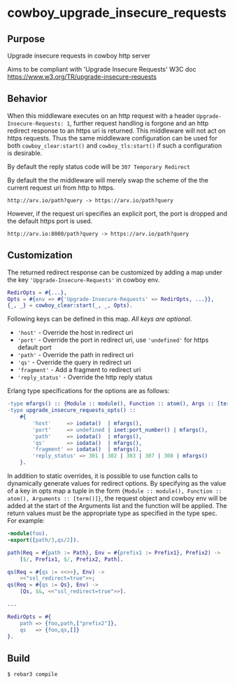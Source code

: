 cowboy_upgrade_insecure_requests
=====

Purpose
-------

Upgrade insecure requests in cowboy http server

Aims to be compliant with 'Upgrade Insecure Requests' W3C doc
https://www.w3.org/TR/upgrade-insecure-requests


Behavior
--------

When this middleware executes on an http request with a header `Upgrade-Insecure-Requests: 1`, further request handling is forgone and an http redirect response to an https uri is returned. This middleware will not act on https requests. Thus the same middleware configuration can be used for both `cowboy_clear:start()` and `cowboy_tls:start()` if such a configuration is desirable.

By default the reply status code will be `307 Temporary Redirect`

By default the the middleware will merely swap the scheme of the the current request uri from http to https.
```
http://arv.io/path?query -> https://arv.io/path?query
```

However, if the request uri specifies an explicit port, the port is dropped and the default https port is used.
```
http://arv.io:8080/path?query -> https://arv.io/path?query
```


Customization
-------------

The returned redirect response can be customized by adding a map under the key `'Upgrade-Insecure-Requests'` in cowboy env.

```Erlang
RedirOpts = #{...},
Opts = #{env => #{'Upgrade-Insecure-Requests' => RedirOpts, ...}},
{_, _} = cowboy_clear:start(_, _, Opts).
```

Following keys can be defined in this map. *All keys are optional*.
* `'host'` - Override the host in redirect uri
* `'port'` - Override the port in redirect uri, use `'undefined'` for https default port
* `'path'` - Override the path in redirect uri
* `'qs'` - Override the query in redirect uri
* `'fragment'` - Add a fragment to redirect uri
* `'reply_status'` - Override the http reply status

Erlang type specifications for the options are as follows:
```Erlang
-type mfargs() :: {Module :: module(), Function :: atom(), Args :: [term()]}.
-type upgrade_insecure_requests_opts() ::
    #{
        'host'     => iodata()  | mfargs(),
        'port'     => undefined | inet:port_number() | mfargs(),
        'path'     => iodata()  | mfargs(),
        'qs'       => iodata()  | mfargs(),
        'fragment' => iodata()  | mfargs(),
        'reply_status' => 301 | 302 | 303 | 307 | 308 | mfargs()
    }.
```

In addition to static overrides, it is possible to use function calls to dynamically generate values for redirect options. By specifying as the value of a key in opts map a tuple in the form `{Module :: module(), Function :: atom(), Arguments :: [term()]}`, the request object and cowboy env will be added at the start of the Arguments list and the function will be applied. The return values must be the appropriate type as specified in the type spec. For example:

```Erlang
-module(foo).
-export([path/3,qs/2]).

path(Req = #{path := Path}, Env = #{prefix1 := Prefix1}, Prefix2) ->
    [$/, Prefix1, $/, Prefix2, Path].

qs(Req = #{qs := <<>>}, Env) ->
    <<"ssl_redirect=true">>;
qs(Req = #{qs := Qs}, Env) ->
    [Qs, $&, <<"ssl_redirect=true">>].

...

RedirOpts = #{
    path => {foo,path,["prefix2"]},
    qs   => {foo,qs,[]}
}.
```


Build
-----

    $ rebar3 compile
